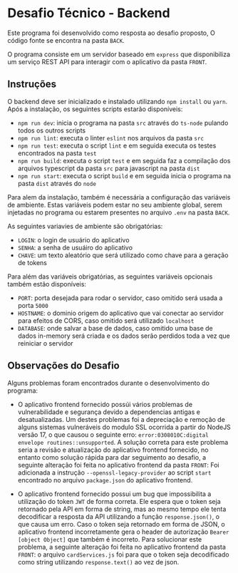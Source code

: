 # Desafio Técnico - Backend

Este programa foi desenvolvido como resposta ao desafio proposto, O código fonte se encontra na pasta `BACK`.

O programa consiste em um servidor baseado em `express` que disponibiliza um serviço REST API para interagir com o aplicativo da pasta `FRONT`.

## Instruções

O backend deve ser inicializado e instalado utilizando `npm install` ou `yarn`. Após a instalação, os seguintes scripts estarão disponíveis:

- `npm run dev`: inicia o programa na pasta `src` através do `ts-node` pulando todos os outros scripts
- `npm run lint`: executa o linter `eslint` nos arquivos da pasta `src`
- `npm run test`: executa o script `lint` e em seguida executa os testes encontrados na pasta `test`
- `npm run build`: executa o script `test` e em seguida faz a compilação dos arquivos typescript da pasta `src` para javascript na pasta `dist`
- `npm run start`: executa o script `build` e em seguida inicia o programa na pasta `dist` através do `node`

Para alem da instalação, também é necessária a configuração das variáveis de ambiente. Estas variáveis podem estar no seu ambiente global, serem injetadas no programa ou estarem presentes no arquivo `.env` na pasta `BACK`.

As seguintes variavies de ambiente são obrigatórias:

- `LOGIN`: o login de usuário do aplicativo
- `SENHA`: a senha de usuáiro do aplicativo
- `CHAVE`: um texto aleatório que será utilizado como chave para a geração de tokens

Para além das variáveis obrigatórias, as seguintes variáveis opcionais também estão disponíveis:

- `PORT`: porta desejada para rodar o servidor, caso omitido será usada a porta `5000`
- `HOSTNAME`: o dominio origem do aplicativo que vai conectar ao servidor para efeitos de CORS, caso omitido será utilizado `localhost`
- `DATABASE`: onde salvar a base de dados, caso omitido uma base de dados in-memory será criada e os dados serão perdidos toda a vez que reiniciar o servidor

## Observações do Desafio

Alguns problemas foram encontrados durante o desenvolvimento do programa:

- O aplicativo frontend fornecido possúi vários problemas de vulnerabilidade e segurança devido a dependencias antigas e desatualizadas. Um destes problemas foi a depreciação e remoção de alguns sistemas vulneráveis do modulo SSL ocorrida a partir do NodeJS versão 17, o que causou o seguinte erro: `error:0308010C:digital envelope routines::unsupported`. A solução correta para este problema seria a revisão e atualização do aplicativo frontend fornecido, no entanto como solução rápida para dar seguimento ao desafio, a seguinte alteração foi feita no aplicativo frontend da pasta `FRONT`: Foi adicionada a instrução `--openssl-legacy-provider` ao script `start` encontrado no arquivo `package.json` do aplicativo frontend.

- O aplicativo frontend fornecido possui um bug que impossibilita a utilização do token `JWT` de forma correta. Ele espera que o token seja retornado pela API em forma de string, mas ao mesmo tempo ele tenta decodificar a resposta da API utilizando a função `response.json()`, o que causa um erro. Caso o token seja retornado em forma de JSON, o aplicativo frontend incorretamente gera o header de autorização `Bearer [object Object]` que também é incorreto. Para solucionar este problema, a seguinte alteração foi feita no aplicativo frontend da pasta `FRONT`: o arquivo `cardServices.js` foi para que o token seja decodificado como string utilizando `response.text()` ao vez de json.
